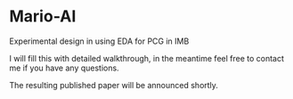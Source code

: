 # Mario-AI
Experimental design in using EDA for PCG in IMB

I will fill this with detailed walkthrough, in the meantime feel free to contact me if you have any questions.

The resulting published paper will be announced shortly.
